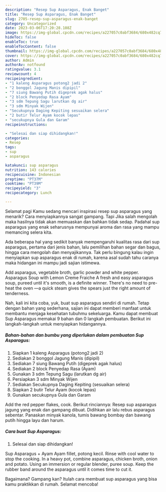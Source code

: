 ```yaml
---
description: "Resep Sup Asparagus, Enak Banget"
title: "Resep Sup Asparagus, Enak Banget"
slug: 2705-resep-sup-asparagus-enak-banget
category: Uncategorized
date: 2023-03-06T17:20:28.108Z
image: https://img-global.cpcdn.com/recipes/a227057c0abf3684/680x482cq70/sup-asparagus-foto-resep-utama.jpg
hideToc: false
enableToc: true
enableTocContent: false
thumbnail: https://img-global.cpcdn.com/recipes/a227057c0abf3684/680x482cq70/sup-asparagus-foto-resep-utama.jpg
cover: https://img-global.cpcdn.com/recipes/a227057c0abf3684/680x482cq70/sup-asparagus-foto-resep-utama.jpg
author: Admin
authorAv: notfound
ratingvalue: 3.1
reviewcount: 4
recipeingredient:
- "1 kaleng Asparagus potong2 jadi 2"
- "2 bonggol Jagung Manis dipipil"
- "7 siung Bawang Putih digeprek agak halus"
- "2 block Penyedap Rasa Ayam"
- "3 sdm Tepung Sagu larutkan dg air"
- "3 sdm Minyak Wijen"
- "Secukupnya Daging Kepiting sesuaikan selera"
- "2 butir Telur Ayam kocok lepas"
- "secukupnya Gula dan Garam"
recipeinstructions:

- "Selesai dan siap dihidangkan!"
categories:
- Resep
tags:
- sup
- asparagus

katakunci: sup asparagus 
nutrition: 143 calories
recipecuisine: Indonesian
preptime: "PT37M"
cooktime: "PT39M"
recipeyield: "3"
recipecategory: Lunch

---
```



Selamat pagi Kamu sedang mencari inspirasi resep sup asparagus yang menarik? Cara menyiapkannya sangat gampang. Tapi Jika salah mengolah maka hasilnya tidak akan memuaskan dan bahkan tidak sedap. Padahal sup asparagus yang enak seharusnya mempunyai aroma dan rasa yang mampu memancing selera kita.


Ada beberapa hal yang sedikit banyak mempengaruhi kualitas rasa dari sup asparagus, pertama dari jenis bahan, lalu pemilihan bahan segar dan bagus, hingga cara mengolah dan menyajikannya. Tak perlu bingung kalau ingin menyiapkan sup asparagus enak di rumah, karena asal sudah tahu caranya maka hidangan ini mampu jadi sajian istimewa.

Add asparagus, vegetable broth, garlic powder and white pepper. Asparagus Soup with Lemon Creme Fraiche A fresh and easy asparagus soup, pureed until it&#39;s smooth, is a definite winner. There&#39;s no need to pre-heat the oven —a quick steam gives the spears just the right amount of tenderness.


Nah, kali ini kita coba, yuk, buat sup asparagus sendiri di rumah. Tetap dengan bahan yang sederhana, sajian ini dapat memberi manfaat untuk membantu menjaga kesehatan tubuhmu sekeluarga. Kamu dapat membuat Sup Asparagus memakai 9 bahan dan 0 langkah pembuatan. Berikut ini langkah-langkah untuk menyiapkan hidangannya.

<!--inarticleads1-->

##### Bahan-bahan dan bumbu yang diperlukan dalam pembuatan Sup Asparagus:

1. Siapkan 1 kaleng Asparagus (potong2 jadi 2)
1. Sediakan 2 bonggol Jagung Manis (dipipil)
1. Sediakan 7 siung Bawang Putih (digeprek agak halus)
1. Sediakan 2 block Penyedap Rasa (Ayam)
1. Gunakan 3 sdm Tepung Sagu (larutkan dg air)
1. Persiapkan 3 sdm Minyak Wijen
1. Sediakan Secukupnya Daging Kepiting (sesuaikan selera)
1. Siapkan 2 butir Telur Ayam (kocok lepas)
1. Gunakan secukupnya Gula dan Garam


Add the red pepper flakes, cook. Berikut rinciannya: Resep sup asparagus jagung yang enak dan gampang dibuat. Didihkan air lalu rebus asparagus sebentar. Panaskan minyak kanola, tumis bawang bombay dan bawang putih hingga layu dan harum. 

<!--inarticleads2-->

##### Cara buat Sup Asparagus:


1. Selesai dan siap dihidangkan!

Sup Asparagus + Ayam Ayam fillet, potong kecil. Rinse with cool water to stop the cooking. In a heavy pot, combine asparagus, chicken broth, onion and potato. Using an immersion or regular blender, puree soup. Keep the rubber band around the asparagus until it comes time to cut it. 

Bagaimana? Gampang kan? Itulah cara membuat sup asparagus yang bisa kamu praktikkan di rumah. Selamat mencoba!
